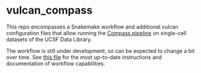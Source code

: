 # vulcan_compass
This repo encompasses a Snakemake workflow and additional vulcan configuration files that allow running the [Compass pipeline](https://github.com/wagnerlab-berkeley/Compass) on single-cell datasets of the UCSF Data Library.

The workflow is still under development, so can be expected to change a bit over time.
See [this file](resources/vignette.md) for the most up-to-date instructions and documentation of workflow capabilities.
